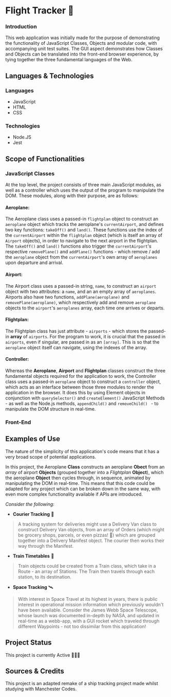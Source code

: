 # Flight Tracker 🛫
### Introduction
This web application was initially made for the purpose of demonstrating the functionality of JavaScript Classes, Objects and modular code, with accompanying unit test suites. The GUI aspect demonstrates how Classes and Objects can be translated into the front-end browser experience, by tying together the three fundamental languages of the Web.

## Languages & Technologies
### Languages
* JavaScript
* HTML
* CSS

### Technologies
* Node.JS
* Jest


## Scope of Functionalities
### JavaScript Classes
At the top level, the project consists of three main JavaScript modules, as well as a controller which uses the output of the program to manipulate the DOM. These modules, along with their purpose, are as follows:

#### Aeroplane:
The Aeroplane class uses a passed-in `flightplan` object to construct an `aeroplane` object which tracks the aeroplane's `currentAirport`, and defines two key functions: `takeOff()` and `land()`. These functions use the index of the `currentAirport` within the `flightplan` object (which is itself an array of `Airport` objects), in order to navigate to the next airport in the flightplan. The `takeOff()` and `land()` functions also trigger the `currentAirport`'s respective `removePlane()` and `addPlane()` functions - which remove / add the `aeroplane` object from the `currentAirport`'s own array of `aeroplanes` upon departure and arrival.

#### Airport:
The Airport class uses a passed-in string, `name`, to construct an `airport` object with two attributes: a `name`, and an an empty array of `aeroplanes`. Airports also have two functions, `addPlane(aeroplane)` and `removePlane(aeroplane)`, which respectively add and remove `aeroplane` objects to the `airport`'s `aeroplanes` array, each time one arrives or departs.

#### Flightplan: 
The Flightplan class has just attribute - `airports` - which stores the passed-in **array** of `airports`. For the program to work, it is crucial that the passed in `airports`, even if singular, are passed in as an `[array]`. This is so that the `aeroplane` object itself can navigate, using the indexes of the array.

#### Controller:
Whereas the **Aeroplane**, **Airport** and **Flightplan** classes construct the three fundamental objects required for the application to work, the Controller class uses a passed-in `aeroplane` object to construct a `controller` object, which acts as an interface between those three modules to render the application in the browser. It does this by using Element objects in conjunction with `querySelector()` and `createElement()` JavaScript Methods - as well as the Node.js methods, `appendChild()` and `removeChild() ` - to manipulate the DOM structure in real-time.


### Front-End


## Examples of Use
The nature of the simplicity of this application's code means that it has a very broad scope of potential applications.

In this project, the Aeroplane **Class** constructs an aeroplane **Obect** from an *array* of airport **Objects** (grouped together into a *Flightplan* **Object**), which the aeroplane **Object** then cycles through, in sequence, animated by manipulating the DOM in real-time. This means that this code could be adapted for any project which can be broken down in the same way, with even more complex functionality available if APIs are introduced.

*Consider the following:*
* **Courier Tracking** 🚚
> A tracking system for deliveries might use a Delivery Van class to construct Delivery Van objects, from an array of Orders (which might be grocery shops, parcels, or even pizzas! 🍕) which are grouped together into a Delivery Manifest object. The courier then works their way through the Manifest.

* **Train Timetables** 🚆
> Train objects could be created from a Train class, which take in a Route - an array of Stations. The Train then travels through each station, to its destination.

* **Space Tracking** 🛰
>  With interest in Space Travel at its highest in years, there is public interest in operational mission information which previously wouldn't have been available. Consider the James Webb Space Telescope, whose launch was documented in-depth by NASA, and updated in real-time as a webb-app, with a GUI rocket which traveled through different Waypoints - not too dissimilar from this application!


## Project Status
This project is currently Active 👨🏼‍💻

## Sources & Credits
This project is an adapted remake of a ship tracking project made whilst studying with Manchester Codes.